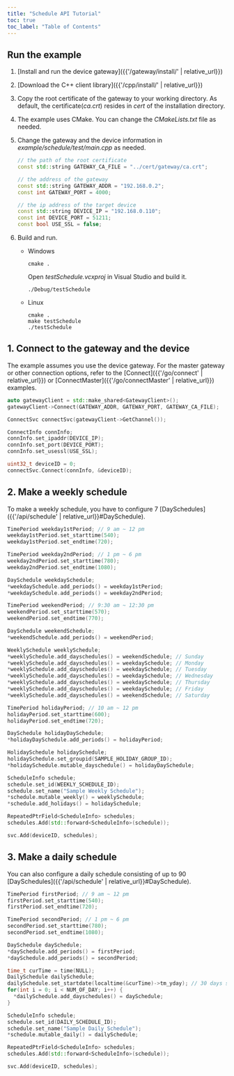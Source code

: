 ```yaml
---
title: "Schedule API Tutorial"
toc: true
toc_label: "Table of Contents"
---
```


## Run the example

1. [Install and run the device gateway]({{'/gateway/install/' | relative_url}})
2. [Download the C++ client library]({{'/cpp/install/' | relative_url}})
3. Copy the root certificate of the gateway to your working directory. As default, the certificate(_ca.crt_) resides in _cert_ of the installation directory. 
4. The example uses CMake. You can change the _CMakeLists.txt_ file as needed.
5. Change the gateway and the device information in _example/schedule/test/main.cpp_ as needed.
   
    ```cpp
    // the path of the root certificate
    const std::string GATEWAY_CA_FILE = "../cert/gateway/ca.crt";

    // the address of the gateway
    const std::string GATEWAY_ADDR = "192.168.0.2";
    const int GATEWAY_PORT = 4000;
    
    // the ip address of the target device
    const std::string DEVICE_IP = "192.168.0.110";
    const int DEVICE_PORT = 51211;
    const bool USE_SSL = false;
    ```
6. Build and run.
 
    * Windows
    
      ```
      cmake .
      ```

      Open _testSchedule.vcxproj_ in Visual Studio and build it.

      ```
      ./Debug/testSchedule
      ```

    * Linux

      ```
      cmake .
      make testSchedule
      ./testSchedule
      ```

## 1. Connect to the gateway and the device

The example assumes you use the device gateway. For the master gateway or other connection options, refer to the [Connect]({{'/go/connect' | relative_url}}) or [ConnectMaster]({{'/go/connectMaster' | relative_url}}) examples.

  ```cpp
  auto gatewayClient = std::make_shared<GatewayClient>();
  gatewayClient->Connect(GATEWAY_ADDR, GATEWAY_PORT, GATEWAY_CA_FILE);

  ConnectSvc connectSvc(gatewayClient->GetChannel());

  ConnectInfo connInfo;
  connInfo.set_ipaddr(DEVICE_IP);
  connInfo.set_port(DEVICE_PORT);
  connInfo.set_usessl(USE_SSL);

  uint32_t deviceID = 0;
  connectSvc.Connect(connInfo, &deviceID);
  ```  

## 2. Make a weekly schedule

To make a weekly schedule, you have to configure 7 [DaySchedules]({{'/api/schedule' | relative_url}}#DaySchedule).

  ```cpp
  TimePeriod weekday1stPeriod; // 9 am ~ 12 pm
  weekday1stPeriod.set_starttime(540);
  weekday1stPeriod.set_endtime(720);

  TimePeriod weekday2ndPeriod; // 1 pm ~ 6 pm
  weekday2ndPeriod.set_starttime(780);
  weekday2ndPeriod.set_endtime(1080);

  DaySchedule weekdaySchedule;
  *weekdaySchedule.add_periods() = weekday1stPeriod;
  *weekdaySchedule.add_periods() = weekday2ndPeriod;

  TimePeriod weekendPeriod; // 9:30 am ~ 12:30 pm
  weekendPeriod.set_starttime(570);
  weekendPeriod.set_endtime(770); 

  DaySchedule weekendSchedule;
  *weekendSchedule.add_periods() = weekendPeriod;

  WeeklySchedule weeklySchedule;
  *weeklySchedule.add_dayschedules() = weekendSchedule; // Sunday
  *weeklySchedule.add_dayschedules() = weekdaySchedule; // Monday
  *weeklySchedule.add_dayschedules() = weekdaySchedule; // Tuesday
  *weeklySchedule.add_dayschedules() = weekdaySchedule; // Wednesday
  *weeklySchedule.add_dayschedules() = weekdaySchedule; // Thursday
  *weeklySchedule.add_dayschedules() = weekdaySchedule; // Friday
  *weeklySchedule.add_dayschedules() = weekendSchedule; // Saturday

  TimePeriod holidayPeriod; // 10 am ~ 12 pm
  holidayPeriod.set_starttime(600);
  holidayPeriod.set_endtime(720); 

  DaySchedule holidayDaySchedule;
  *holidayDaySchedule.add_periods() = holidayPeriod;

  HolidaySchedule holidaySchedule;
  holidaySchedule.set_groupid(SAMPLE_HOLIDAY_GROUP_ID);
  *holidaySchedule.mutable_dayschedule() = holidayDaySchedule;

  ScheduleInfo schedule;
  schedule.set_id(WEEKLY_SCHEDULE_ID);
  schedule.set_name("Sample Weekly Schedule");
  *schedule.mutable_weekly() = weeklySchedule;
  *schedule.add_holidays() = holidaySchedule;

  RepeatedPtrField<ScheduleInfo> schedules;
  schedules.Add(std::forward<ScheduleInfo>(schedule));

  svc.Add(deviceID, schedules);    
  ``` 

## 3. Make a daily schedule

You can also configure a daily schedule consisting of up to 90 [DaySchedules]({{'/api/schedule' | relative_url}}#DaySchedule).

  ```cpp
  TimePeriod firstPeriod; // 9 am ~ 12 pm
  firstPeriod.set_starttime(540);
  firstPeriod.set_endtime(720);

  TimePeriod secondPeriod; // 1 pm ~ 6 pm
  secondPeriod.set_starttime(780);
  secondPeriod.set_endtime(1080);

  DaySchedule daySchedule;
  *daySchedule.add_periods() = firstPeriod;
  *daySchedule.add_periods() = secondPeriod;

  time_t curTime = time(NULL);
  DailySchedule dailySchedule;
  dailySchedule.set_startdate(localtime(&curTime)->tm_yday); // 30 days starting from today
  for(int i = 0; i < NUM_OF_DAY; i++) {
    *dailySchedule.add_dayschedules() = daySchedule;
  }

  ScheduleInfo schedule;
  schedule.set_id(DAILY_SCHEDULE_ID);
  schedule.set_name("Sample Daily Schedule");
  *schedule.mutable_daily() = dailySchedule;

  RepeatedPtrField<ScheduleInfo> schedules;
  schedules.Add(std::forward<ScheduleInfo>(schedule));

  svc.Add(deviceID, schedules); 
  ```